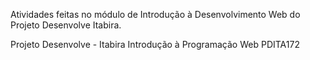 Atividades feitas no módulo de Introdução à Desenvolvimento Web do Projeto Desenvolve Itabira. 

Projeto Desenvolve - Itabira
Introdução à Programação Web
PDITA172
